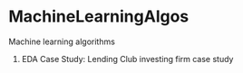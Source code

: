 # MachineLearningAlgos
Machine learning algorithms

1. EDA Case Study: Lending Club investing firm case study 
